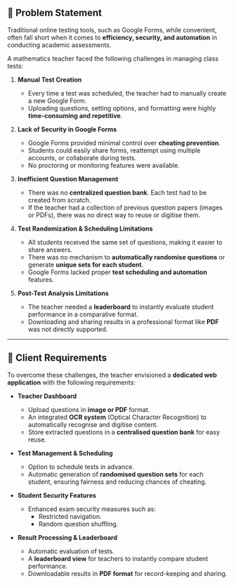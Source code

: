 ## 🔹 Problem Statement  

Traditional online testing tools, such as Google Forms, while convenient, often fall short when it comes to **efficiency, security, and automation** in conducting academic assessments.  

A mathematics teacher faced the following challenges in managing class tests:  

1. **Manual Test Creation**  
   - Every time a test was scheduled, the teacher had to manually create a new Google Form.  
   - Uploading questions, setting options, and formatting were highly **time-consuming and repetitive**.  

2. **Lack of Security in Google Forms**  
   - Google Forms provided minimal control over **cheating prevention**.  
   - Students could easily share forms, reattempt using multiple accounts, or collaborate during tests.  
   - No proctoring or monitoring features were available.  

3. **Inefficient Question Management**  
   - There was no **centralized question bank**. Each test had to be created from scratch.  
   - If the teacher had a collection of previous question papers (images or PDFs), there was no direct way to reuse or digitise them.  

4. **Test Randomization & Scheduling Limitations**  
   - All students received the same set of questions, making it easier to share answers.  
   - There was no mechanism to **automatically randomise questions** or generate **unique sets for each student**.  
   - Google Forms lacked proper **test scheduling and automation** features.  

5. **Post-Test Analysis Limitations**  
   - The teacher needed a **leaderboard** to instantly evaluate student performance in a comparative format.  
   - Downloading and sharing results in a professional format like **PDF** was not directly supported.  

---

## 🔹 Client Requirements  

To overcome these challenges, the teacher envisioned a **dedicated web application** with the following requirements:  

- **Teacher Dashboard**  
  - Upload questions in **image or PDF** format.  
  - An integrated **OCR system** (Optical Character Recognition) to automatically recognise and digitise content.  
  - Store extracted questions in a **centralised question bank** for easy reuse.  

- **Test Management & Scheduling**  
  - Option to schedule tests in advance.  
  - Automatic generation of **randomised question sets** for each student, ensuring fairness and reducing chances of cheating.  

- **Student Security Features**  
  - Enhanced exam security measures such as:  
    - Restricted navigation.  
    - Random question shuffling.  

- **Result Processing & Leaderboard**  
  - Automatic evaluation of tests.  
  - A **leaderboard view** for teachers to instantly compare student performance.  
  - Downloadable results in **PDF format** for record-keeping and sharing.  
